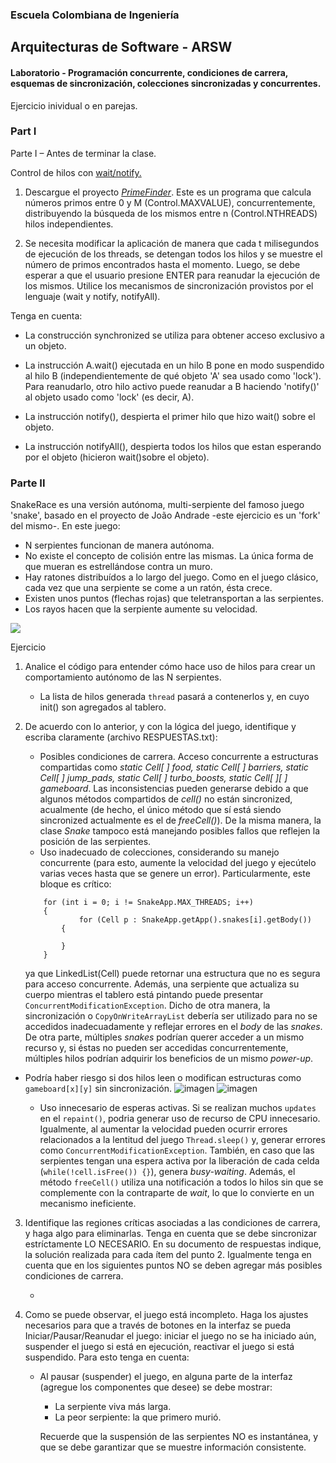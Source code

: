 ### Escuela Colombiana de Ingeniería
## Arquitecturas de Software - ARSW

#### Laboratorio - Programación concurrente, condiciones de carrera, esquemas de sincronización, colecciones sincronizadas y concurrentes.

Ejercicio inividual o en parejas.

### Part I


Parte I – Antes de terminar la clase.

Control de hilos con [wait/notify.](http://howtodoinjava.com/core-java/multi-threading/how-to-work-with-wait-notify-and-notifyall-in-java/)

1.  Descargue el proyecto
    [*PrimeFinder*](https://github.com/ARSW-ECI/wait-notify-excercise).
    Este es un programa que calcula números primos entre 0 y M
    (Control.MAXVALUE), concurrentemente, distribuyendo la búsqueda de
    los mismos entre n (Control.NTHREADS) hilos independientes.

2.  Se necesita modificar la aplicación de manera que cada t
    milisegundos de ejecución de los threads, se detengan todos los
    hilos y se muestre el número de primos encontrados hasta el momento.
    Luego, se debe esperar a que el usuario presione ENTER para reanudar
    la ejecución de los mismos. Utilice los mecanismos de sincronización
    provistos por el lenguaje (wait y notify, notifyAll).

Tenga en cuenta:

-   La construcción synchronized se utiliza para obtener acceso exclusivo a un objeto.

-   La instrucción A.wait() ejecutada en un hilo B pone en modo suspendido al hilo B (independientemente de qué objeto 'A' sea usado como 'lock'). Para reanudarlo, otro hilo activo puede reanudar a B haciendo 'notify()' al objeto usado como 'lock' (es decir, A).

-   La instrucción notify(), despierta el primer hilo que hizo wait()
    sobre el objeto.

-   La instrucción notifyAll(), despierta todos los hilos que estan
    esperando por el objeto (hicieron wait()sobre el objeto).


### Parte II

SnakeRace es una versión autónoma, multi-serpiente del famoso juego 'snake', basado en el proyecto de João Andrade -este ejercicio es un 'fork' del mismo-. En este juego:
	
- N serpientes funcionan de manera autónoma.
- No existe el concepto de colisión entre las mismas. La única forma de que mueran es estrellándose contra un muro.
- Hay ratones distribuídos a lo largo del juego. Como en el juego clásico, cada vez que una serpiente se come a un ratón, ésta crece.
- Existen unos puntos (flechas rojas) que teletransportan a las serpientes.
- Los rayos hacen que la serpiente aumente su velocidad.

![](img/sshot.png)

Ejercicio

1. Analice el código para entender cómo hace uso de hilos para crear un comportamiento autónomo de las N serpientes.

	- La lista de hilos generada `thread` pasará a contenerlos y, en cuyo init() son agregados al tablero.

2. De acuerdo con lo anterior, y con la lógica del juego, identifique y escriba claramente (archivo RESPUESTAS.txt):
    - Posibles condiciones de carrera.
      Acceso concurrente a estructuras compartidas como _static Cell[ ] food, static Cell[ ] barriers, static Cell[ ] jump_pads, static Cell[ ] turbo_boosts, static Cell[ ][ ] gameboard_. Las inconsistencias pueden 		generarse debido a que algunos métodos compartidos de _cell()_ no están sincronized, acualmente (de hecho, el único método que sí está siendo sincronized actualmente es el de _freeCell()_). De la misma manera, 	la clase _Snake_ tampoco está manejando posibles fallos que reflejen la posición de las serpientes. 
    - Uso inadecuado de colecciones, considerando su manejo concurrente (para esto, aumente la velocidad del juego y ejecútelo varias veces hasta que se genere un error).
      Particularmente, este bloque es crítico:

	```
  		for (int i = 0; i != SnakeApp.MAX_THREADS; i++)
  		{
    			for (Cell p : SnakeApp.getApp().snakes[i].getBody())
  			{
        
 			}
		}
  	```
	ya que LinkedList(Cell) puede retornar una estructura que no es segura para acceso concurrente. Además, una serpiente que actualiza su cuerpo mientras el tablero está pintando puede presentar 			`ConcurrentModificationException`. Dicho de otra manera, la sincronización o `CopyOnWriteArrayList` debería ser utilizado para no se accedidos inadecuadamente y reflejar errores en el _body_ de las _snakes_. 	De otra parte, múltiples _snakes_ podrían querer acceder a un mismo recurso y, si éstas no pueden ser accedidas concurrentemente, múltiples hilos podrían adquirir los beneficios de un mismo _power-up_.

  - Podría haber riesgo si dos hilos leen o modifican estructuras como `gameboard[x][y]` sin sincronización.
	![imagen](https://github.com/user-attachments/assets/489bc502-4d1b-44c2-9df3-8a5981947dc7)
      	![imagen](https://github.com/user-attachments/assets/b8facc64-21db-4c56-b022-41d32937c85b)

    - Uso innecesario de esperas activas.
      Si se realizan muchos `updates` en el `repaint()`, podria generar uso de recurso de CPU innecesario. Igualmente, al aumentar la velocidad pueden ocurrir errores relacionados a la lentitud del juego 		        `Thread.sleep()` y, generar errores como `ConcurrentModificationException`. También, en caso que las serpientes tengan una espera activa por la liberación de cada celda (`while(!cell.isFree()) {}`), genera 		_busy-waiting_. Además, el método `freeCell()` utiliza una notificación a todos lo hilos sin que se complemente con la contraparte de _wait_, lo que lo convierte en un mecanismo ineficiente.
      
3. Identifique las regiones críticas asociadas a las condiciones de carrera, y haga algo para eliminarlas. Tenga en cuenta que se debe sincronizar estríctamente LO NECESARIO. En su documento de respuestas indique, la solución realizada para cada ítem del punto 2. Igualmente tenga en cuenta que en los siguientes puntos NO se deben agregar más posibles condiciones de carrera.

	- 

4. Como se puede observar, el juego está incompleto. Haga los ajustes necesarios para que a través de botones en la interfaz se pueda Iniciar/Pausar/Reanudar el juego: iniciar el juego no se ha iniciado aún, suspender el juego si está en ejecución, reactivar el juego si está suspendido. Para esto tenga en cuenta:
    * Al pausar (suspender) el juego, en alguna parte de la interfaz (agregue los componentes que desee) se debe mostrar:
        - La serpiente viva más larga.
        - La peor serpiente: la que primero murió.
    
        Recuerde que la suspensión de las serpientes NO es instantánea, y que se debe garantizar que se muestre información consistente.
    

